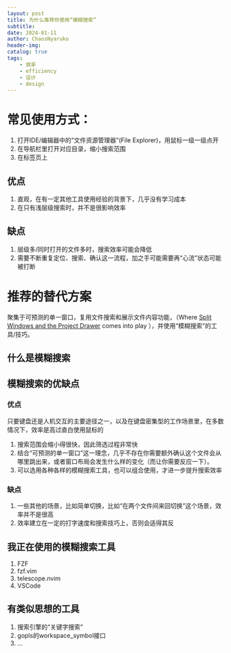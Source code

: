 ```yaml
---
layout: post
title: 为什么推荐你使用“模糊搜索”
subtitle: 
date: 2024-01-11
author: ChaosNyaruko
header-img: 
catalog: true
tags:
    - 效率
    - efficiency
    - 设计
    - design
---
```


# 常见使用方式：
1. 打开IDE/编辑器中的“文件资源管理器”(File Explorer)，用鼠标一级一级点开
2. 在导航栏里打开对应目录，缩小搜索范围
3. 在标签页上

## 优点
1. 直观，在有一定其他工具使用经验的背景下，几乎没有学习成本
2. 在只有浅层级搜索时，并不是很影响效率

## 缺点
1. 层级多/同时打开的文件多时，搜索效率可能会降低
2. 需要不断重复定位、搜索、确认这一流程，加之手可能需要再“心流”状态可能被打断


# 推荐的替代方案
聚集于可预测的单一窗口，复用文件搜索和展示文件内容功能，（Where [Split Windows and the Project Drawer](https://blog.freecloud.dev/2024/01/06/oil-and-vinegar/) comes into play ），并使用“模糊搜索”的工具/技巧。

## 什么是模糊搜索
## 模糊搜索的优缺点
### 优点
只要键盘还是人机交互的主要途径之一，以及在键盘密集型的工作场景里，在多数情况下，效率是高过直白使用鼠标的
1. 搜索范围会缩小得很快，因此筛选过程非常快
2. 结合“可预测的单一窗口”这一理念，几乎不存在你需要额外确认这个文件会从哪里跳出来，或者窗口布局会发生什么样的变化（而让你需要反应一下）。
3. 可以选用各种各样的模糊搜索工具，也可以组合使用，才进一步提升搜索效率

### 缺点
1. 一些其他的场景，比如简单切换，比如“在两个文件间来回切换”这个场景，效率并不是很高
2. 效率建立在一定的打字速度和搜索技巧上，否则会适得其反

## 我正在使用的模糊搜索工具
1. FZF
2. fzf.vim
3. telescope.nvim
4. VSCode 

## 有类似思想的工具
1. 搜索引擎的“关键字搜索”
2. gopls的workspace_symbol接口
3. ...

